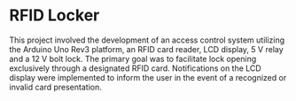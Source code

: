 # RFID Locker
 
This project involved the development of an access control system utilizing the Arduino Uno Rev3 platform, an RFID card reader, LCD display, 5 V relay and a 12 V bolt lock. The primary goal was to facilitate lock opening exclusively through a designated RFID card. Notifications on the LCD display were implemented to inform the user in the event of a recognized or invalid card presentation.
